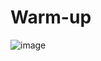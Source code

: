# Warm-up

![image](https://user-images.githubusercontent.com/61876488/145588013-591b6b22-2386-4e8b-a512-7836aa0c9c27.png)

